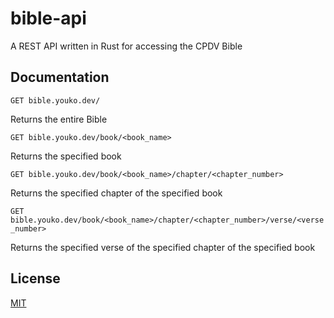 
# bible-api

A REST API written in Rust for accessing the CPDV Bible


## Documentation

`GET bible.youko.dev/`

Returns the entire Bible


`GET bible.youko.dev/book/<book_name>`

Returns the specified book


`GET bible.youko.dev/book/<book_name>/chapter/<chapter_number>`

Returns the specified chapter of the specified book


`GET bible.youko.dev/book/<book_name>/chapter/<chapter_number>/verse/<verse_number>`

Returns the specified verse of the specified chapter of the specified book
## License

[MIT](https://choosealicense.com/licenses/mit/)

